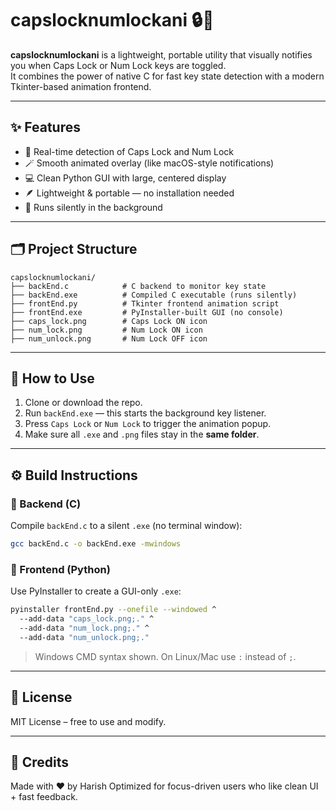 # capslocknumlockani 🔒🔢

**capslocknumlockani** is a lightweight, portable utility that visually notifies you when Caps Lock or Num Lock keys are toggled.  
It combines the power of native C for fast key state detection with a modern Tkinter-based animation frontend.

---

## ✨ Features

- 🧠 Real-time detection of Caps Lock and Num Lock
- 🪄 Smooth animated overlay (like macOS-style notifications)
- 💻 Clean Python GUI with large, centered display
- 🪶 Lightweight & portable — no installation needed
- 👻 Runs silently in the background

---

## 🗂️ Project Structure

```
capslocknumlockani/
├── backEnd.c            # C backend to monitor key state
├── backEnd.exe          # Compiled C executable (runs silently)
├── frontEnd.py          # Tkinter frontend animation script
├── frontEnd.exe         # PyInstaller-built GUI (no console)
├── caps_lock.png        # Caps Lock ON icon
├── num_lock.png         # Num Lock ON icon
├── num_unlock.png       # Num Lock OFF icon
```

---

## 🚀 How to Use

1. Clone or download the repo.
2. Run `backEnd.exe` — this starts the background key listener.
3. Press `Caps Lock` or `Num Lock` to trigger the animation popup.
4. Make sure all `.exe` and `.png` files stay in the **same folder**.

---

## ⚙️ Build Instructions

### 🔧 Backend (C)

Compile `backEnd.c` to a silent `.exe` (no terminal window):
```bash
gcc backEnd.c -o backEnd.exe -mwindows
```

### 🎨 Frontend (Python)

Use PyInstaller to create a GUI-only `.exe`:
```bash
pyinstaller frontEnd.py --onefile --windowed ^
  --add-data "caps_lock.png;." ^
  --add-data "num_lock.png;." ^
  --add-data "num_unlock.png;."
```

> Windows CMD syntax shown. On Linux/Mac use `:` instead of `;`.

---

## 📄 License

MIT License – free to use and modify.

---

## 🧠 Credits

Made with ❤️ by Harish
Optimized for focus-driven users who like clean UI + fast feedback.
